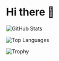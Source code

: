 # Hi there 👋

![GitHub Stats](https://github-readme-stats.vercel.app/api?username=birdhouses&count_private=true&token=GIT_STATS&show_icons=true&theme=radical)

![Top Languages](https://github-readme-stats.vercel.app/api/top-langs/?username=birdhouses&layout=compact&theme=radical)

![Trophy](https://github-profile-trophy.vercel.app/?username=birdhouses)
